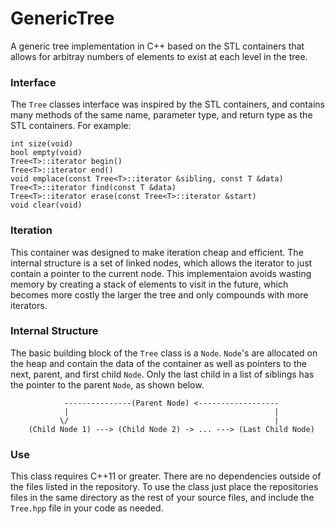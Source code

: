 # GenericTree
A generic tree implementation in C++ based on the STL containers that allows for arbitray numbers of elements to exist at each level in the tree.

### Interface
The ```Tree``` classes interface was inspired by the STL containers, and contains many methods of the same name, parameter type, and return type as the STL containers. For example:
```
int size(void)
bool empty(void)
Tree<T>::iterator begin()
Tree<T>::iterator end()
void emplace(const Tree<T>::iterator &sibling, const T &data)
Tree<T>::iterator find(const T &data)
Tree<T>::iterator erase(const Tree<T>::iterator &start)
void clear(void)
```

### Iteration
This container was designed to make iteration cheap and efficient. The internal structure is a set of linked nodes, which allows the iterator to just contain a pointer to the current node. This implementaion avoids wasting memory by creating a stack of elements to visit in the future, which becomes more costly the larger the tree and only compounds with more iterators.

### Internal Structure
The basic building block of the ```Tree``` class is a ```Node```. ```Node```'s are allocated on the heap and contain the data of the container as well as pointers to the next, parent, and first child ```Node```. Only the last child in a list of siblings has the pointer to the parent ```Node```, as shown below.
```
            ---------------(Parent Node) <------------------
            |                                              |
           \/                                              |
    (Child Node 1) ---> (Child Node 2) -> ... ---> (Last Child Node)
```

### Use
This class requires C++11 or greater. There are no dependencies outside of the files listed in the repository. To use the class just place the repositories files in the same directory as the rest of your source files, and include the ```Tree.hpp``` file in your code as needed.
